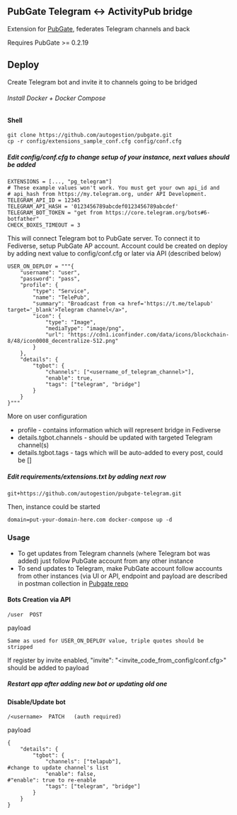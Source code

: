 ## PubGate Telegram <-> ActivityPub bridge
Extension for [PubGate](https://github.com/autogestion/pubgate), federates Telegram channels and back
                            
Requires PubGate >= 0.2.19
## Deploy
Create Telegram bot and invite it to channels going to be bridged
###### Install Docker + Docker Compose
#### Shell
```
git clone https://github.com/autogestion/pubgate.git
cp -r config/extensions_sample_conf.cfg config/conf.cfg
```
##### Edit config/conf.cfg to change setup of your instance, next values should be added
```
EXTENSIONS = [..., "pg_telegram"]
# These example values won't work. You must get your own api_id and
# api_hash from https://my.telegram.org, under API Development.
TELEGRAM_API_ID = 12345
TELEGRAM_API_HASH = '0123456789abcdef0123456789abcdef'
TELEGRAM_BOT_TOKEN = "get from https://core.telegram.org/bots#6-botfather"
CHECK_BOXES_TIMEOUT = 3
```
This will connect Telegram bot to PubGate server. To connect it to Fediverse, setup PubGate AP account.
Account could be created on deploy by adding next value to config/conf.cfg or later via API (described below)
```
USER_ON_DEPLOY = """{
    "username": "user",
    "password": "pass",                                 
    "profile": {
        "type": "Service",                                                  
        "name": "TelePub",
        "summary": "Broadcast from <a href='https://t.me/telapub' target='_blank'>Telegram channel</a>",
        "icon": {
            "type": "Image",
            "mediaType": "image/png",
            "url": "https://cdn1.iconfinder.com/data/icons/blockchain-8/48/icon0008_decentralize-512.png"
        }
    },
    "details": {
        "tgbot": {
            "channels": ["<username_of_telegram_channel>"],                                    
            "enable": true,
            "tags": ["telegram", "bridge"]                              
        }
    }
}"""
```
More on user configuration
 - profile -  contains information which will represent bridge in Fediverse
 - details.tgbot.channels - should be updated with targeted Telegram channel(s)
 - details.tgbot.tags - tags which will be auto-added to every post, could be []

##### Edit requirements/extensions.txt by adding next row
```
git+https://github.com/autogestion/pubgate-telegram.git
```

Then, instance could be started
```
domain=put-your-domain-here.com docker-compose up -d
```

### Usage

- To get updates from Telegram channels (where Telegram bot was added) just follow PubGate account from any other instance
- To send updates to Telegram, make PubGate account follow accounts from other instances (via UI or API, endpoint and payload are described in postman collection in [Pubgate repo](https://github.com/autogestion/pubgate/blob/master/pubgate.postman_collection.json)

#### Bots Creation via API
```
/user  POST
```
payload 
```
Same as used for USER_ON_DEPLOY value, triple quotes should be stripped
```
If register by invite enabled, "invite": "<invite_code_from_config/conf.cfg>" should be added to payload

##### Restart app after adding new bot or updating old one

#### Disable/Update bot
```
/<username>  PATCH   (auth required)
```
payload
```
{
    "details": {
        "tgbot": {
            "channels": ["telapub"],                                    #change to update channel's list
            "enable": false,                                            #"enable": true to re-enable
            "tags": ["telegram", "bridge"]                              
        }
    }
}
```

